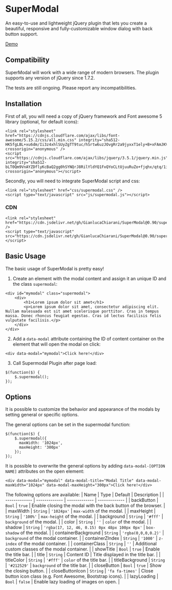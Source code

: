# SuperModal
An easy-to-use and lightweight jQuery plugin that lets you create a beautiful, responsive and fully-customizable window dialog with back button support.

[Demo](https://codepen.io/GianlucaChiarani/pen/LYbdOzZ)

## Compatibility
SuperModal will work with a wide range of modern browsers. The plugin supports any version of jQuery since 1.7.2. 

The tests are still ongoing. Please report any incompatibilities.

## Installation
First of all, you will need a copy of jQuery framework and Font awesome 5 library (optional, for default icons):
```
<link rel="stylesheet" href="https://cdnjs.cloudflare.com/ajax/libs/font-awesome/5.15.2/css/all.min.css" integrity="sha512-HK5fgLBL+xu6dm/Ii3z4xhlSUyZgTT9tuc/hSrtw6uzJOvgRr2a9jyxxT1ely+B+xFAmJKVSTbpM/CuL7qxO8w==" crossorigin="anonymous" />
<script src="https://cdnjs.cloudflare.com/ajax/libs/jquery/3.5.1/jquery.min.js" integrity="sha512-bLT0Qm9VnAYZDflyKcBaQ2gg0hSYNQrJ8RilYldYQ1FxQYoCLtUjuuRuZo+fjqhx/qtq/1itJ0C2ejDxltZVFg==" crossorigin="anonymous"></script>
```

Secondly, you will need to integrate SuperModal script and css:
```
<link rel="stylesheet" href="css/supermodal.css" />
<script type="text/javascript" src="js/supermodal.js"></script>
```
### CDN
```
<link rel="stylesheet" href="https://cdn.jsdelivr.net/gh/GianlucaChiarani/SuperModal@0.90/supermodal.css" />
<script type="text/javascript" src="https://cdn.jsdelivr.net/gh/GianlucaChiarani/SuperModal@0.90/supermodal.js"></script>
```

## Basic Usage
The basic usage of SuperModal is pretty easy!

1. Create an element with the modal content and assign it an unique ID and the class `supermodal`:
```
<div id="mymodal" class="supermodal">
    <div>
        <h1>Lorem ipsum dolor sit amet</h1>
        <p>Lorem ipsum dolor sit amet, consectetur adipiscing elit. Nullam malesuada est sit amet scelerisque porttitor. Cras in tempus massa. Donec rhoncus feugiat egestas. Cras id lectus facilisis felis vulputate facilisis.</p>
    </div>
</div>
```

2. Add a `data-modal` attribute containing the ID of content container on the element that will open the modal on click:
```
<div data-modal="mymodal">Click here!</div>
```

3. Call Supermodal Plugin after page load:
```
$(function($) {
    $.supermodal();
});
```

## Options
It is possible to customize the behavior and appearance of the modals by setting general or specific options.

The general options can be set in the supermodal function:
```
$(function($) {
    $.supermodal({
      maxWidth: '1024px',
      maxHeight: '300px'
    });
});
```

It is possible to overwrite the general options by adding `data-modal-[OPTION NAME]` attributes on the open element:
```
<div data-modal="mymodal" data-modal-title="Modal Title" data-modal-maxWidth="1024px" data-modal-maxHeight="300px">Click here!</div>
```

The following options are available:
| Name  | Type | Default | Description |
| ------------- | ------------- | ------------- | ------------- |
| backButton  | `Bool`  | `true` | Enable closing the modal with the back button of the browser. |
| maxWidth  | `String`  | `'1024px'`  | `max-width` of the modal. |
| maxHeight  | `String`  | `'100%'`  | `max-height` of the modal. |
| background  | `String`  | `'#fff'`  | `background` of the modal. |
| color  | `String`  | `''`  | `color` of the modal. |
| shadow  | `String`  | `'rgba(17, 12, 46, 0.15) 0px 48px 100px 0px'`  | `box-shadow` of the modal. |
| containerBackground | `String`  | `'rgba(0,0,0,0.2)'` | `background` of the modal container. |
| containerZIndex  | `String`  | `'1000'` | `z-index` of the modal container.  |
| containerClass | `String` | `''` | Additional custom classes of the modal container. |
| showTitle  | `Bool`  | `true` | Enable the title bar. |
| title  | `String`  | Content ID | Title displayed in the title bar. |
| titleColor  | `String`  | `'#fff'` | `color` of the title bar. |
| titleBackground  | `String`  | `'#212529'` | `background` of the title bar. |
| closeButton  | `Bool`  | `true` | Show the closing button. |
| closeButtonIcon  | `String`  | `'fa fa-times'` | Close button icon class (e.g. Font Awesome, Bootstrap icons). |
| lazyLoading | `Bool` | `false` | Enable lazy loading of images on open. |
